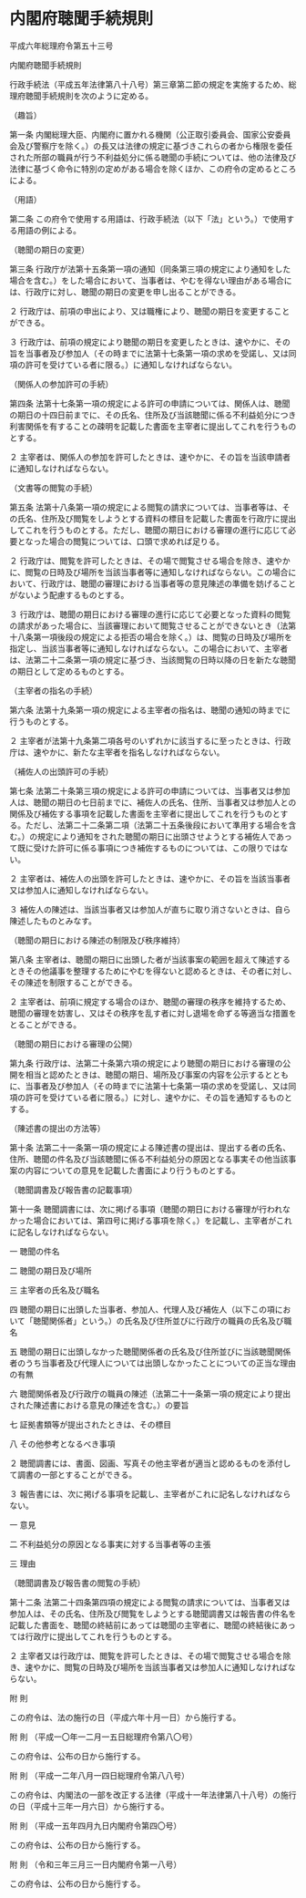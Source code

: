 # 内閣府聴聞手続規則

平成六年総理府令第五十三号

内閣府聴聞手続規則

行政手続法（平成五年法律第八十八号）第三章第二節の規定を実施するため、総理府聴聞手続規則を次のように定める。

（趣旨）

第一条 内閣総理大臣、内閣府に置かれる機関（公正取引委員会、国家公安委員会及び警察庁を除く。）の長又は法律の規定に基づきこれらの者から権限を委任された所部の職員が行う不利益処分に係る聴聞の手続については、他の法律及び法律に基づく命令に特別の定めがある場合を除くほか、この府令の定めるところによる。

（用語）

第二条 この府令で使用する用語は、行政手続法（以下「法」という。）で使用する用語の例による。

（聴聞の期日の変更）

第三条 行政庁が法第十五条第一項の通知（同条第三項の規定により通知をした場合を含む。）をした場合において、当事者は、やむを得ない理由がある場合には、行政庁に対し、聴聞の期日の変更を申し出ることができる。

２ 行政庁は、前項の申出により、又は職権により、聴聞の期日を変更することができる。

３ 行政庁は、前項の規定により聴聞の期日を変更したときは、速やかに、その旨を当事者及び参加人（その時までに法第十七条第一項の求めを受諾し、又は同項の許可を受けている者に限る。）に通知しなければならない。

（関係人の参加許可の手続）

第四条 法第十七条第一項の規定による許可の申請については、関係人は、聴聞の期日の十四日前までに、その氏名、住所及び当該聴聞に係る不利益処分につき利害関係を有することの疎明を記載した書面を主宰者に提出してこれを行うものとする。

２ 主宰者は、関係人の参加を許可したときは、速やかに、その旨を当該申請者に通知しなければならない。

（文書等の閲覧の手続）

第五条 法第十八条第一項の規定による閲覧の請求については、当事者等は、その氏名、住所及び閲覧をしようとする資料の標目を記載した書面を行政庁に提出してこれを行うものとする。ただし、聴聞の期日における審理の進行に応じて必要となった場合の閲覧については、口頭で求めれば足りる。

２ 行政庁は、閲覧を許可したときは、その場で閲覧させる場合を除き、速やかに、閲覧の日時及び場所を当該当事者等に通知しなければならない。この場合において、行政庁は、聴聞の審理における当事者等の意見陳述の準備を妨げることがないよう配慮するものとする。

３ 行政庁は、聴聞の期日における審理の進行に応じて必要となった資料の閲覧の請求があった場合に、当該審理において閲覧させることができないとき（法第十八条第一項後段の規定による拒否の場合を除く。）は、閲覧の日時及び場所を指定し、当該当事者等に通知しなければならない。この場合において、主宰者は、法第二十二条第一項の規定に基づき、当該閲覧の日時以降の日を新たな聴聞の期日として定めるものとする。

（主宰者の指名の手続）

第六条 法第十九条第一項の規定による主宰者の指名は、聴聞の通知の時までに行うものとする。

２ 主宰者が法第十九条第二項各号のいずれかに該当するに至ったときは、行政庁は、速やかに、新たな主宰者を指名しなければならない。

（補佐人の出頭許可の手続）

第七条 法第二十条第三項の規定による許可の申請については、当事者又は参加人は、聴聞の期日の七日前までに、補佐人の氏名、住所、当事者又は参加人との関係及び補佐する事項を記載した書面を主宰者に提出してこれを行うものとする。ただし、法第二十二条第二項（法第二十五条後段において準用する場合を含む。）の規定により通知をされた聴聞の期日に出頭させようとする補佐人であって既に受けた許可に係る事項につき補佐するものについては、この限りではない。

２ 主宰者は、補佐人の出頭を許可したときは、速やかに、その旨を当該当事者又は参加人に通知しなければならない。

３ 補佐人の陳述は、当該当事者又は参加人が直ちに取り消さないときは、自ら陳述したものとみなす。

（聴聞の期日における陳述の制限及び秩序維持）

第八条 主宰者は、聴聞の期日に出頭した者が当該事案の範囲を超えて陳述するときその他議事を整理するためにやむを得ないと認めるときは、その者に対し、その陳述を制限することができる。

２ 主宰者は、前項に規定する場合のほか、聴聞の審理の秩序を維持するため、聴聞の審理を妨害し、又はその秩序を乱す者に対し退場を命ずる等適当な措置をとることができる。

（聴聞の期日における審理の公開）

第九条 行政庁は、法第二十条第六項の規定により聴聞の期日における審理の公開を相当と認めたときは、聴聞の期日、場所及び事案の内容を公示するとともに、当事者及び参加人（その時までに法第十七条第一項の求めを受諾し、又は同項の許可を受けている者に限る。）に対し、速やかに、その旨を通知するものとする。

（陳述書の提出の方法等）

第十条 法第二十一条第一項の規定による陳述書の提出は、提出する者の氏名、住所、聴聞の件名及び当該聴聞に係る不利益処分の原因となる事実その他当該事案の内容についての意見を記載した書面により行うものとする。

（聴聞調書及び報告書の記載事項）

第十一条 聴聞調書には、次に掲げる事項（聴聞の期日における審理が行われなかった場合においては、第四号に掲げる事項を除く。）を記載し、主宰者がこれに記名しなければならない。

一 聴聞の件名

二 聴聞の期日及び場所

三 主宰者の氏名及び職名

四 聴聞の期日に出頭した当事者、参加人、代理人及び補佐人（以下この項において「聴聞関係者」という。）の氏名及び住所並びに行政庁の職員の氏名及び職名

五 聴聞の期日に出頭しなかった聴聞関係者の氏名及び住所並びに当該聴聞関係者のうち当事者及び代理人については出頭しなかったことについての正当な理由の有無

六 聴聞関係者及び行政庁の職員の陳述（法第二十一条第一項の規定により提出された陳述書における意見の陳述を含む。）の要旨

七 証拠書類等が提出されたときは、その標目

八 その他参考となるべき事項

２ 聴聞調書には、書面、図画、写真その他主宰者が適当と認めるものを添付して調書の一部とすることができる。

３ 報告書には、次に掲げる事項を記載し、主宰者がこれに記名しなければならない。

一 意見

二 不利益処分の原因となる事実に対する当事者等の主張

三 理由

（聴聞調書及び報告書の閲覧の手続）

第十二条 法第二十四条第四項の規定による閲覧の請求については、当事者又は参加人は、その氏名、住所及び閲覧をしようとする聴聞調書又は報告書の件名を記載した書面を、聴聞の終結前にあっては聴聞の主宰者に、聴聞の終結後にあっては行政庁に提出してこれを行うものとする。

２ 主宰者又は行政庁は、閲覧を許可したときは、その場で閲覧させる場合を除き、速やかに、閲覧の日時及び場所を当該当事者又は参加人に通知しなければならない。

附 則

この府令は、法の施行の日（平成六年十月一日）から施行する。

附 則 （平成一〇年一二月一五日総理府令第八〇号）

この府令は、公布の日から施行する。

附 則 （平成一二年八月一四日総理府令第八八号）

この府令は、内閣法の一部を改正する法律（平成十一年法律第八十八号）の施行の日（平成十三年一月六日）から施行する。

附 則 （平成一五年四月九日内閣府令第四〇号）

この府令は、公布の日から施行する。

附 則 （令和三年三月三一日内閣府令第一八号）

この府令は、公布の日から施行する。
